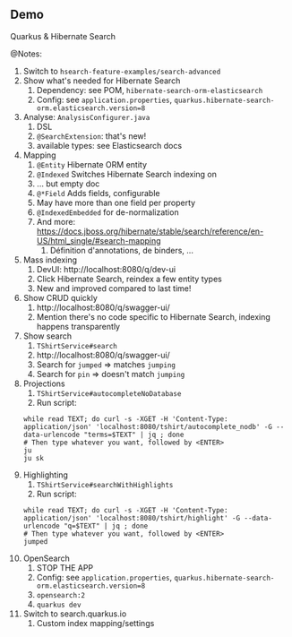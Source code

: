## Demo

Quarkus & Hibernate Search

@Notes:

1. Switch to `hsearch-feature-examples/search-advanced`
2. Show what's needed for Hibernate Search
   1. Dependency: see POM, `hibernate-search-orm-elasticsearch`
   2. Config: see `application.properties`, `quarkus.hibernate-search-orm.elasticsearch.version=8`
3. Analyse: `AnalysisConfigurer.java`
   1. DSL
   2. `@SearchExtension`: that's new!
   3. available types: see Elasticsearch docs
4. Mapping
   1. `@Entity` Hibernate ORM entity
   2. `@Indexed` Switches Hibernate Search indexing on
   3. ... but empty doc
   4. `@*Field` Adds fields, configurable
   5. May have more than one field per property
   6. `@IndexedEmbedded` for de-normalization
   7. And more: https://docs.jboss.org/hibernate/stable/search/reference/en-US/html_single/#search-mapping
      1. Définition d'annotations, de binders, ...
5. Mass indexing
   1. DevUI: http://localhost:8080/q/dev-ui
   2. Click Hibernate Search, reindex a few entity types
   3. New and improved compared to last time!
6. Show CRUD quickly
   1. http://localhost:8080/q/swagger-ui/
   2. Mention there's no code specific to Hibernate Search, indexing happens transparently 
7. Show search
   1. `TShirtService#search`
   2. http://localhost:8080/q/swagger-ui/
   3. Search for `jumped` => matches `jumping`
   4. Search for `pin` => doesn't match `jumping`
8. Projections
   1. `TShirtService#autocompleteNoDatabase`
   2. Run script:
   ```shell script
   while read TEXT; do curl -s -XGET -H 'Content-Type: application/json' 'localhost:8080/tshirt/autocomplete_nodb' -G --data-urlencode "terms=$TEXT" | jq ; done
   # Then type whatever you want, followed by <ENTER>
   ju
   ju sk
   ```
9. Highlighting
   1. `TShirtService#searchWithHighlights`
   2. Run script:
   ```shell script
   while read TEXT; do curl -s -XGET -H 'Content-Type: application/json' 'localhost:8080/tshirt/highlight' -G --data-urlencode "q=$TEXT" | jq ; done
   # Then type whatever you want, followed by <ENTER>
   jumped
   ```
10. OpenSearch
    1. STOP THE APP
    2. Config: see `application.properties`, `quarkus.hibernate-search-orm.elasticsearch.version=8`
    3. `opensearch:2`
    4. `quarkus dev`
11. Switch to search.quarkus.io
    1. Custom index mapping/settings
